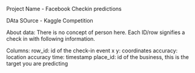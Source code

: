 Project Name - Facebook Checkin predictions

DAta SOurce - Kaggle Competition

About data:
There is no concept of person here. Each ID/row signifies a check in with following information. 

Columns:
row_id: id of the check-in event
x y: coordinates
accuracy: location accuracy 
time: timestamp
place_id: id of the business, this is the target you are predicting